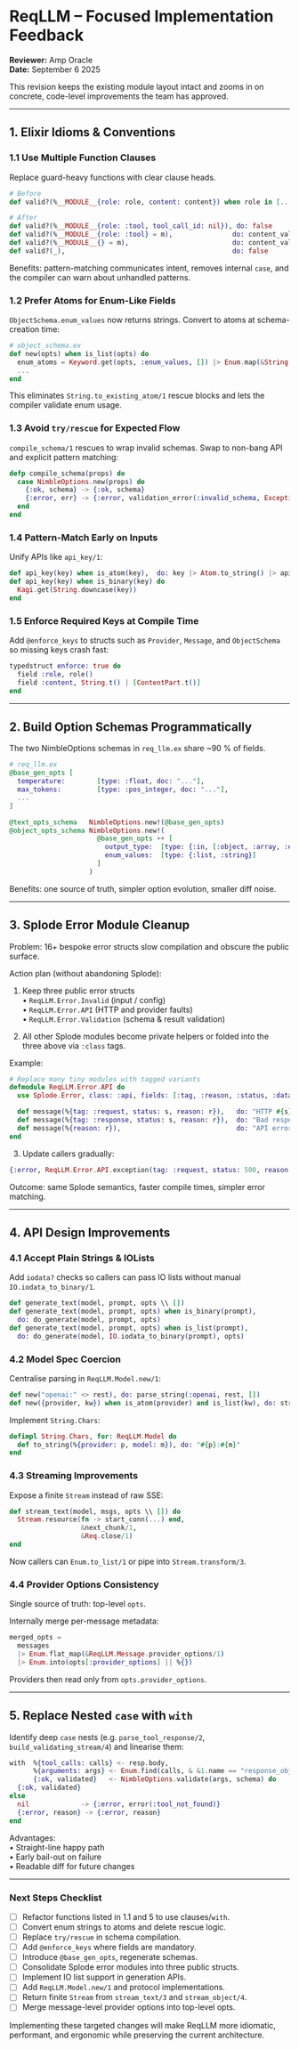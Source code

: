 # ReqLLM – Focused Implementation Feedback  
**Reviewer:** Amp Oracle  
**Date:** September 6 2025  

This revision keeps the existing module layout intact and zooms in on concrete, code-level improvements the team has approved.

---

## 1. Elixir Idioms & Conventions

### 1.1 Use Multiple Function Clauses
Replace guard-heavy functions with clear clause heads.

```elixir
# Before
def valid?(%__MODULE__{role: role, content: content}) when role in [...]

# After
def valid?(%__MODULE__{role: :tool, tool_call_id: nil}), do: false
def valid?(%__MODULE__{role: :tool} = m),               do: content_valid?(m.content)
def valid?(%__MODULE__{} = m),                          do: content_valid?(m.content)
def valid?(_),                                          do: false
```

Benefits: pattern-matching communicates intent, removes internal `case`, and the compiler can warn about unhandled patterns.

### 1.2 Prefer Atoms for Enum-Like Fields
`ObjectSchema.enum_values` now returns strings. Convert to atoms at schema-creation time:

```elixir
# object_schema.ex
def new(opts) when is_list(opts) do
  enum_atoms = Keyword.get(opts, :enum_values, []) |> Enum.map(&String.to_atom/1)
  ...
end
```

This eliminates `String.to_existing_atom/1` rescue blocks and lets the compiler validate enum usage.

### 1.3 Avoid `try/rescue` for Expected Flow
`compile_schema/1` rescues to wrap invalid schemas. Swap to non-bang API and explicit pattern matching:

```elixir
defp compile_schema(props) do
  case NimbleOptions.new(props) do
    {:ok, schema} -> {:ok, schema}
    {:error, err} -> {:error, validation_error(:invalid_schema, Exception.message(err))}
  end
end
```

### 1.4 Pattern-Match Early on Inputs
Unify APIs like `api_key/1`:

```elixir
def api_key(key) when is_atom(key),  do: key |> Atom.to_string() |> api_key()
def api_key(key) when is_binary(key) do
  Kagi.get(String.downcase(key))
end
```

### 1.5 Enforce Required Keys at Compile Time
Add `@enforce_keys` to structs such as `Provider`, `Message`, and `ObjectSchema` so missing keys crash fast:

```elixir
typedstruct enforce: true do
  field :role, role()
  field :content, String.t() | [ContentPart.t()]
end
```

---

## 2. Build Option Schemas Programmatically

The two NimbleOptions schemas in `req_llm.ex` share ~90 % of fields.

```elixir
# req_llm.ex
@base_gen_opts [
  temperature:        [type: :float, doc: "..."],
  max_tokens:         [type: :pos_integer, doc: "..."],
  ...
]

@text_opts_schema   NimbleOptions.new!(@base_gen_opts)
@object_opts_schema NimbleOptions.new!(
                      @base_gen_opts ++ [
                        output_type:  [type: {:in, [:object, :array, :enum, :no_schema]}, default: :object],
                        enum_values:  [type: {:list, :string}]
                      ]
                    )
```

Benefits: one source of truth, simpler option evolution, smaller diff noise.

---

## 3. Splode Error Module Cleanup

Problem: 16+ bespoke error structs slow compilation and obscure the public surface.

Action plan (without abandoning Splode):

1. Keep three public error structs  
   • `ReqLLM.Error.Invalid` (input / config)  
   • `ReqLLM.Error.API`      (HTTP and provider faults)  
   • `ReqLLM.Error.Validation` (schema & result validation)  

2. All other Splode modules become private helpers or folded into the three above via `:class` tags.

Example:

```elixir
# Replace many tiny modules with tagged variants
defmodule ReqLLM.Error.API do
  use Splode.Error, class: :api, fields: [:tag, :reason, :status, :data]

  def message(%{tag: :request, status: s, reason: r}),   do: "HTTP #{s}: #{r}"
  def message(%{tag: :response, status: s, reason: r}),  do: "Bad response #{s}: #{r}"
  def message(%{reason: r}),                             do: "API error: #{r}"
end
```

3. Update callers gradually:

```elixir
{:error, ReqLLM.Error.API.exception(tag: :request, status: 500, reason: "Timeout")}
```

Outcome: same Splode semantics, faster compile times, simpler error matching.

---

## 4. API Design Improvements

### 4.1 Accept Plain Strings & IOLists
Add `iodata?` checks so callers can pass IO lists without manual `IO.iodata_to_binary/1`.

```elixir
def generate_text(model, prompt, opts \\ [])
def generate_text(model, prompt, opts) when is_binary(prompt),
  do: do_generate(model, prompt, opts)
def generate_text(model, prompt, opts) when is_list(prompt),
  do: do_generate(model, IO.iodata_to_binary(prompt), opts)
```

### 4.2 Model Spec Coercion
Centralise parsing in `ReqLLM.Model.new/1`:

```elixir
def new("openai:" <> rest), do: parse_string(:openai, rest, [])
def new({provider, kw}) when is_atom(provider) and is_list(kw), do: struct(__MODULE__, kw ++ [provider: provider])
```

Implement `String.Chars`:

```elixir
defimpl String.Chars, for: ReqLLM.Model do
  def to_string(%{provider: p, model: m}), do: "#{p}:#{m}"
end
```

### 4.3 Streaming Improvements
Expose a finite `Stream` instead of raw SSE:

```elixir
def stream_text(model, msgs, opts \\ []) do
  Stream.resource(fn -> start_conn(...) end,
                  &next_chunk/1,
                  &Req.close/1)
end
```

Now callers can `Enum.to_list/1` or pipe into `Stream.transform/3`.

### 4.4 Provider Options Consistency
Single source of truth: top-level `opts`.

Internally merge per-message metadata:

```elixir
merged_opts =
  messages
  |> Enum.flat_map(&ReqLLM.Message.provider_options/1)
  |> Enum.into(opts[:provider_options] || %{})
```

Providers then read only from `opts.provider_options`.

---

## 5. Replace Nested `case` with `with`

Identify deep `case` nests (e.g. `parse_tool_response/2`, `build_validating_stream/4`) and linearise them:

```elixir
with  %{tool_calls: calls} <- resp.body,
      %{arguments: args} <- Enum.find(calls, & &1.name == "response_object"),
      {:ok, validated}   <- NimbleOptions.validate(args, schema) do
  {:ok, validated}
else
  nil             -> {:error, error(:tool_not_found)}
  {:error, reason} -> {:error, reason}
end
```

Advantages:  
• Straight-line happy path  
• Early bail-out on failure  
• Readable diff for future changes

---

### Next Steps Checklist
- [ ] Refactor functions listed in 1.1 and 5 to use clauses/`with`.
- [ ] Convert enum strings to atoms and delete rescue logic.
- [ ] Replace `try/rescue` in schema compilation.
- [ ] Add `@enforce_keys` where fields are mandatory.
- [ ] Introduce `@base_gen_opts`, regenerate schemas.
- [ ] Consolidate Splode error modules into three public structs.
- [ ] Implement IO list support in generation APIs.
- [ ] Add `ReqLLM.Model.new/1` and protocol implementations.
- [ ] Return finite `Stream` from `stream_text/3` and `stream_object/4`.
- [ ] Merge message-level provider options into top-level opts.

Implementing these targeted changes will make ReqLLM more idiomatic, performant, and ergonomic while preserving the current architecture.
